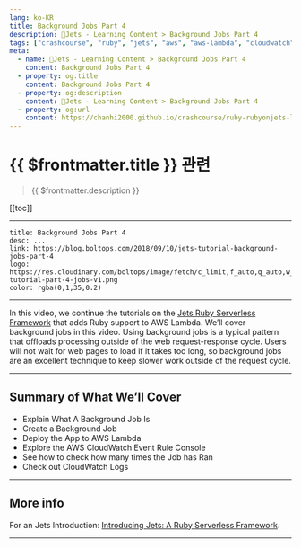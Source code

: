 ```yaml
---
lang: ko-KR
title: Background Jobs Part 4
description: 🔻Jets - Learning Content > Background Jobs Part 4
tags: ["crashcourse", "ruby", "jets", "aws", "aws-lambda", "cloudwatch"]
meta:
  - name: 🔻Jets - Learning Content > Background Jobs Part 4
    content: Background Jobs Part 4
  - property: og:title
    content: Background Jobs Part 4
  - property: og:description
    content: 🔻Jets - Learning Content > Background Jobs Part 4
  - property: og:url
    content: https://chanhi2000.github.io/crashcourse/ruby-rubyonjets-learning-content/20180910-jets-tutorial-background-jobs-part-4.html
---
```


# {{ $frontmatter.title }} 관련

> {{ $frontmatter.description }}

[[toc]]

---

```card
title: Background Jobs Part 4
desc: ...
link: https://blog.boltops.com/2018/09/10/jets-tutorial-background-jobs-part-4
logo: https://res.cloudinary.com/boltops/image/fetch/c_limit,f_auto,q_auto,w_531/https://blog.boltops.com/img/posts/2018/09/jets-tutorial-part-4-jobs-v1.png
color: rgba(0,1,35,0.2)
```

---

<YouTube id="-aRtDwqYpUI" />

In this video, we continue the tutorials on the [Jets Ruby Serverless Framework](http://rubyonjets.com/) that adds Ruby support to AWS Lambda. We’ll cover background jobs in this video. Using background jobs is a typical pattern that offloads processing outside of the web request-response cycle. Users will not wait for web pages to load if it takes too long, so background jobs are an excellent technique to keep slower work outside of the request cycle.

---

## Summary of What We’ll Cover

- Explain What A Background Job Is
- Create a Background Job
- Deploy the App to AWS Lambda
- Explore the AWS CloudWatch Event Rule Console
- See how to check how many times the Job has Ran
- Check out CloudWatch Logs

---

## More info

For an Jets Introduction: [Introducing Jets: A Ruby Serverless Framework](https://blog.boltops.com/2018/08/18/introducing-jets-a-ruby-serverless-framework/).

---

<TagLinks />